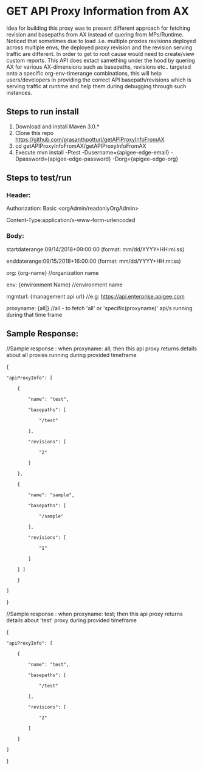 # GET API Proxy Information from AX
Idea for building this proxy was to present different approach for fetching revision and basepaths from AX instead of quering from MPs/Runtime. Noticed that sometimes due to load .i.e. multiple proxies revisions deployed across multiple envs, the deployed proxy revision and the revision serving traffic are different. In order to get to root cause would need to create/view  custom reports. 
This API does extact samething under the hood by quering AX for various AX-dimensions such as basepaths, revisions etc.. targeted onto a specific org-env-timerange combinations, this will help users/developers in providing the correct API basepath/revisions which is serving traffic at runtime and help them during debugging through such instances.

## Steps to run install
1. Download and install Maven 3.0.*
2. Clone this repo https://github.com/prasanthpotturi/getAPIProxyInfoFromAX
3. cd getAPIProxyInfoFromAX/getAPIProxyInfoFromAX
4. Execute mvn install -Ptest -Dusername={apigee-edge-email} -Dpassword={apigee-edge-password} -Dorg={apigee-edge-org}

## Steps to test/run

### Header:

Authorization: Basic <orgAdmin/readonlyOrgAdmin>

Content-Type:application/x-www-form-urlencoded

### Body:

startdaterange:09/14/2018+09:00:00 (format: mm/dd/YYYY+HH:mi:ss)

enddaterange:09/15/2018+16:00:00   (format: mm/dd/YYYY+HH:mi:ss)

org: {org-name} //organization name

env: {environment Name} //environment name

mgmturl: {management api url} //e.g: https://api.enterprise.apigee.com

proxyname: {all|<specific api proxy>} //all - to fetch 'all' or 'specific(proxyname)' api/s running during that time frame


## Sample Response:

//Sample response : when proxyname: all; then this api proxy returns details about all proxies running during provided timeframe 

{

    "apiProxyInfo": [

        {

            "name": "test",

            "basepaths": [

                "/test"

            ],

            "revisions": [

                "2"

            ]

        },

        {

            "name": "sample",

            "basepaths": [

                "/sample"

            ],

            "revisions": [

                "1"

            ]

        } ]

        }

    ]

}

//Sample response : when proxyname: test; then this api proxy returns details about 'test' proxy during provided timeframe 

{

    "apiProxyInfo": [

        {

            "name": "test",

            "basepaths": [

                "/test"

            ],

            "revisions": [

                "2"

            ]

        }

    ]

}

